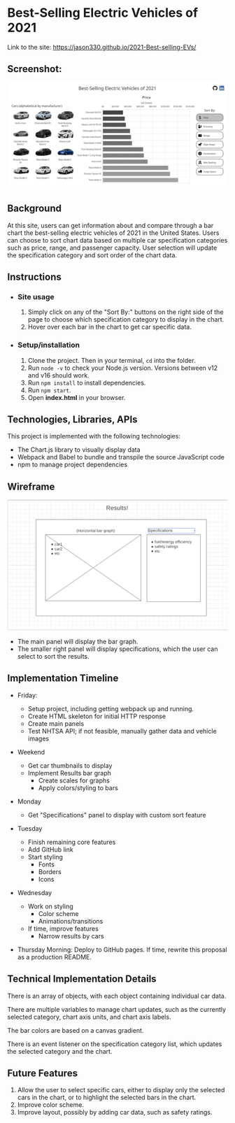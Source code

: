 # Best-Selling Electric Vehicles of 2021



Link to the site: https://jason330.github.io/2021-Best-selling-EVs/

## Screenshot:
![Page screen shot](assets/EVss.jpg)

## Background

At this site, users can get information about and compare through a bar chart the best-selling electric vehicles of 2021 in the United States. Users can choose to sort chart data based on multiple car specification categories such as price, range, and passenger capacity. User selection will update the specification category and sort order of the chart data. 


## Instructions
   - ### Site usage

        1. Simply click on any of the "Sort By:" buttons on the right side of the page to choose which specification category to display in the chart.
        2. Hover over each bar in the chart to get car specific data.


   - ### Setup/installation
        1. Clone the project. Then in your terminal, `cd` into the folder.
        2. Run `node -v` to check your Node.js version. Versions between v12 and v16 should work.
        3. Run `npm install` to install dependencies.
        4. Run `npm start`.
        5. Open **index.html** in your browser.


## Technologies, Libraries, APIs

This project is implemented with the following technologies:

- The Chart.js library to visually display data
- Webpack and Babel to bundle and transpile the source JavaScript code
- npm to manage project dependencies


## Wireframe

![Page wireframe](assets/results.png)
- The main panel will display the bar graph.
- The smaller right panel will display specifications, which the user can select to sort the results.


## Implementation Timeline

- Friday:
    - Setup project, including getting webpack up and running.
    - Create HTML skeleton for initial HTTP response
    - Create main panels
    - Test NHTSA API; if not feasible, manually gather data and vehicle images

- Weekend
    - Get car thumbnails to display
    - Implement Results bar graph
        - Create scales for graphs
        - Apply colors/styling to bars

- Monday
    - Get "Specifications" panel to display with custom sort feature

- Tuesday
    - Finish remaining core features
    - Add GitHub link
    - Start styling
        - Fonts
        - Borders
        - Icons

- Wednesday
    - Work on styling
        - Color scheme
        - Animations/transitions
    - If time, improve features
        - Narrow results by cars

- Thursday Morning: Deploy to GitHub pages. If time, rewrite this proposal as a production README.


## Technical Implementation Details

There is an array of objects, with each object containing individual car data.

There are multiple variables to manage chart updates, such as the currently selected category, chart axis units, and chart axis labels.

The bar colors are based on a canvas gradient.

There is an event listener on the specification category list, which updates the selected category and the chart.



## Future Features

1. Allow the user to select specific cars, either to display only the selected cars in the chart, or to highlight the selected bars in the chart.
2. Improve color scheme.
3. Improve layout, possibly by adding car data, such as safety ratings.
